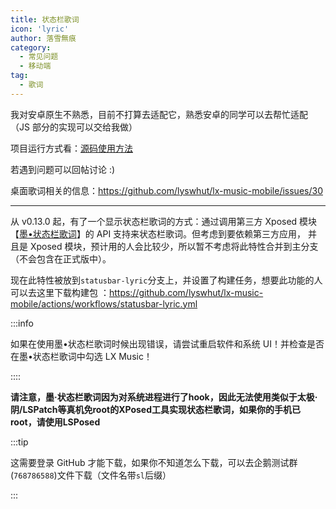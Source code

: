 ```yaml
---
title: 状态栏歌词
icon: 'lyric'
author: 落雪無痕
category:
  - 常见问题
  - 移动端
tag:
  - 歌词
---
```


我对安卓原生不熟悉，目前不打算去适配它，熟悉安卓的同学可以去帮忙适配（JS 部分的实现可以交给我做）

项目运行方式看：[源码使用方法](/mobile/use-source-code)

若遇到问题可以回帖讨论 :)

桌面歌词相关的信息：<https://github.com/lyswhut/lx-music-mobile/issues/30>

---

从 v0.13.0 起，有了一个显示状态栏歌词的方式：通过调用第三方 Xposed 模块
【[墨•状态栏歌词](https://github.com/Block-Network/StatusBarLyric)】的 API 支持来状态栏歌词。但考虑到要依赖第三方应用，
并且是 Xposed 模块，预计用的人会比较少，所以暂不考虑将此特性合并到主分支（不会包含在正式版中）。

现在此特性被放到`statusbar-lyric`分支上，并设置了构建任务，想要此功能的人可以去这里下载构建包
：<https://github.com/lyswhut/lx-music-mobile/actions/workflows/statusbar-lyric.yml>

:::info

如果在使用墨•状态栏歌词时候出现错误，请尝试重启软件和系统 UI！并检查是否在墨•状态栏歌词中勾选 LX Music！

::::

**请注意，墨·状态栏歌词因为对系统进程进行了hook，因此无法使用类似于太极·阴/LSPatch等真机免root的XPosed工具实现状态栏歌词，如果你的手机已root，请使用LSPosed**

:::tip

这需要登录 GitHub 才能下载，如果你不知道怎么下载，可以去企鹅测试群(`768786588`)文件下载（文件名带`sl`后缀）

:::
